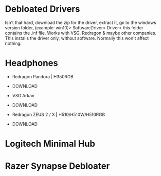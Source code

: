 # Debloated Drivers
Isn't that hard, download the zip for the driver, extract it, go to the windows version folder, (example: win10)> SoftwareDriver> Driver> this folder contains the .inf file.
Works with VSG, Redragon & maybe other companies.
This installs the driver only, without software. Normally this won't affect nothing.

# Headphones
- Redragon Pandora | H350RGB
- DOWNLOAD

- VSG Arkan
- DOWNLOAD

- Redragon ZEUS 2 / X  |  H510/H510W/H510RGB
- DOWNLOAD

# Logitech Minimal Hub

# Razer Synapse Debloater
